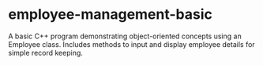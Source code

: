 # employee-management-basic
A basic C++ program demonstrating object-oriented concepts using an Employee class. Includes methods to input and display employee details for simple record keeping.
